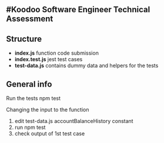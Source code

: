 ## #Koodoo Software Engineer Technical Assessment

## Structure

- **index.js** function code submission
- **index.test.js** jest test cases
- **test-data.js** contains dummy data and helpers for the tests

## General info

Run the tests
npm test

Changing the input to the function

1. edit test-data.js accountBalanceHistory constant
2. run npm test
3. check output of 1st test case
